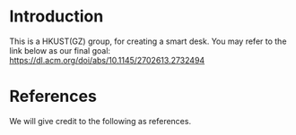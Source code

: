 # Introduction
This is a HKUST(GZ) group, for creating a smart desk. You may refer to the link below as our final goal:
https://dl.acm.org/doi/abs/10.1145/2702613.2732494

# References
We will give credit to the following as references.
